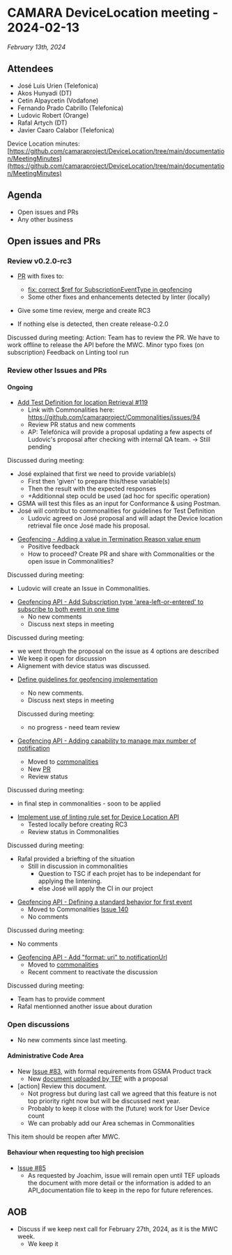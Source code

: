# CAMARA DeviceLocation meeting - 2024-02-13

*February 13th, 2024*

## Attendees

* José Luis Urien (Telefonica)
* Akos Hunyadi (DT)
* Cetin Alpaycetin (Vodafone)
* Fernando Prado Cabrillo (Telefonica)
* Ludovic Robert (Orange)
* Rafal Artych (DT)
* Javier Caaro Calabor (Telefonica)

Device Location minutes: [https://github.com/camaraproject/DeviceLocation/tree/main/documentation/MeetingMinutes](https://github.com/camaraproject/DeviceLocation/tree/main/documentation/MeetingMinutes)

## Agenda

* Open issues and PRs
* Any other business
  
## Open issues and PRs

### Review v0.2.0-rc3

- [PR](https://github.com/camaraproject/DeviceLocation/pull/150) with fixes to:
  - [fix: correct $ref for SubscriptionEventType in geofencing](https://github.com/camaraproject/DeviceLocation/pull/149)
  - Some other fixes and enhancements detected by linter (locally)

- Give some time review, merge and create RC3
- If nothing else is detected, then create release-0.2.0

Discussed during meeting:
Action: Team has to review the PR. We have to work offline to release the API before the MWC.
Minor typo fixes (on subscription)
Feedback on Linting tool run


### Review other Issues and PRs

#### Ongoing

* [Add Test Definition for location Retrieval #119](https://github.com/camaraproject/DeviceLocation/pull/119/files)
  - Link with Commonalities here: https://github.com/camaraproject/Commonalities/issues/94
  - Review PR status and new comments
  - AP: Telefónica will provide a proposal updating a few aspects of Ludovic's proposal after checking with internal QA team. -> Still pending

Discussed during meeting:
- José explained that first we need to provide variable(s)
  - First then 'given' to prepare this/these variable(s)
  - Then the result with the expected responses 
  - +Additionnal step oculd be used (ad hoc for specific operation)
- GSMA will test this files as an input for Conformance & using Postman.
- José will contribut to commonalities for guidelines for Test Definition
  - Ludovic agreed on José proposal and will adapt the Device location retrieval file once José made his proposal.
  

* [Geofencing - Adding a value in Termination Reason value enum](https://github.com/camaraproject/DeviceLocation/issues/141)
  - Positive feedback
  - How to proceed? Create PR and share with Commonalities or the open issue in Commonalities? 

Discussed during meeting:
- Ludovic will create an Issue in Commonalities.


* [Geofencing API - Add Subscription type 'area-left-or-entered' to subscribe to both event in one time](https://github.com/camaraproject/DeviceLocation/issues/138)
  - No new comments
  - Discuss next steps in meeting

Discussed during meeting:
- we went through the proposal on the issue as 4 options are described
- We keep it open for discussion
- Alignement with device status was discussed.


* [Define guidelines for geofencing implementation](https://github.com/camaraproject/DeviceLocation/issues/133)
  - No new comments.
  - Discuss next steps in meeting
  
  Discussed during meeting:
  - no progress - need team review

* [Geofencing API - Adding capability to manage max number of notification](https://github.com/camaraproject/DeviceLocation/issues/111)
  - Moved to [commonalities](https://github.com/camaraproject/Commonalities/issues/90)
  - New [PR](https://github.com/camaraproject/Commonalities/pull/131)
  - Review status

Discussed during meeting:
- in final step in commonalities - soon to be applied

* [Implement use of linting rule set for Device Location API](https://github.com/camaraproject/DeviceLocation/issues/125)
  - Tested locally before creating RC3
  - Review status in Commonalities

Discussed during meeting:
- Rafal provided a briefting of the situation
  - Still in discussion in commonalities
    - Question to TSC if each projet has to be independant for applying the lintening. 
    - else José will apply the CI in our project

* [Geofencing API - Defining a standard behavior for first event](https://github.com/camaraproject/DeviceLocation/issues/124)
  - Moved to Commonalities [Issue 140](https://github.com/camaraproject/Commonalities/issues/140)
  - No comments

Discussed during meeting:
- No comments

* [Geofencing API - Add "format: uri" to notificationUrl](https://github.com/camaraproject/DeviceLocation/issues/118)
  - Moved to [commonalities](https://github.com/camaraproject/Commonalities/issues/93)
  - Recent comment to reactivate the discussion

Discussed during meeting:
- Team has to provide comment
- Rafal mentionned another issue about duration
  

### Open discussions

- No new comments since last meeting.


#### Administrative Code Area

* New [Issue #83](https://github.com/camaraproject/DeviceLocation/issues/83), with formal requirements from GSMA Product track
  - New [document uploaded by TEF](https://github.com/camaraproject/DeviceLocation/files/12856149/AdminCode.Proposal.-.Draft_20230926.docx) with a proposal
* [action] Review this document. 
    - Not progress but during last call we agreed that this feature is not top priority right now but will be discussed next year.
  - Probably to keep it close with the (future) work for User Device count 
  - We can probably add our Area schemas in Commonalities

This item should be reopen after MWC.

#### Behaviour when requesting too high precision

* [Issue #85](https://github.com/camaraproject/DeviceLocation/issues/85)
  - As requested by Joachim, issue will remain open until TEF uploads the document with more detail or the information is added to an API_documentation file to keep in the repo for future references.

## AOB

- Discuss if we keep next call for February 27th, 2024, as it is the MWC week. 
  - We keep it

<p>

